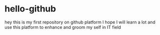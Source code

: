 # hello-github
hey this is my first repository on github platform I hope I will learn a lot and use this platform to enhance and groom my self in IT field
